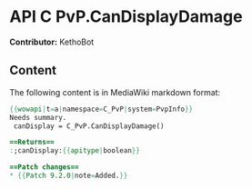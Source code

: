 # API C PvP.CanDisplayDamage

**Contributor:** KethoBot

## Content

The following content is in MediaWiki markdown format:

```mediawiki
{{wowapi|t=a|namespace=C_PvP|system=PvpInfo}}
Needs summary.
 canDisplay = C_PvP.CanDisplayDamage()

==Returns==
:;canDisplay:{{apitype|boolean}}

==Patch changes==
* {{Patch 9.2.0|note=Added.}}
```